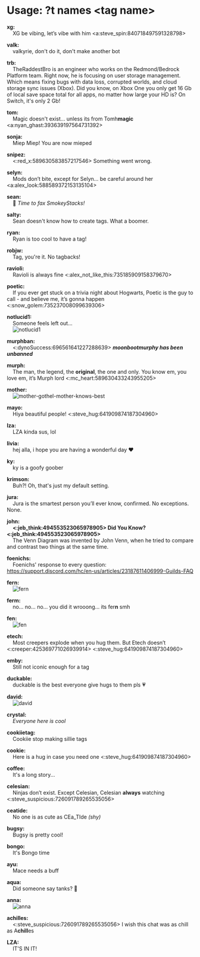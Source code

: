 # Usage: ?t names \<tag name>
**xg:**  
&nbsp;&nbsp;&nbsp;&nbsp;XG be vibing, let’s vibe with him <a:steve_spin:840718497591328798>
  
**valk:**  
&nbsp;&nbsp;&nbsp;&nbsp;valkyrie, don't do it, don't make another bot
  
**trb:**  
&nbsp;&nbsp;&nbsp;&nbsp;TheRaddestBro is an engineer who works on the Redmond/Bedrock Platform team. Right now, he is focusing on user storage management. Which means fixing bugs with data loss, corrupted worlds, and cloud storage sync issues (Xbox). Did you know, on Xbox One you only get 16 Gb of local save space total for all apps, no matter how large your HD is? On Switch, it's only 2 Gb!
  
**tom:**  
&nbsp;&nbsp;&nbsp;&nbsp;Magic doesn't exist... unless its from Tomh**magic** <a:nyan_ghast:393639197564731392>
  
**sonja:**  
&nbsp;&nbsp;&nbsp;&nbsp;Miep Miep! You are now mieped
  
**snipez:**  
&nbsp;&nbsp;&nbsp;&nbsp;<:red_x:589630583857217546> Something went wrong.
  
**selyn:**  
&nbsp;&nbsp;&nbsp;&nbsp;Mods don’t bite, except for Selyn… be careful around her <a:alex_look:588589372153135104>
  
**sean:**  
&nbsp;&nbsp;&nbsp;&nbsp;📠 *Time to fax SmokeyStacks!*
  
**salty:**  
&nbsp;&nbsp;&nbsp;&nbsp;Sean doesn't know how to create tags. What a boomer.
  
**ryan:**  
&nbsp;&nbsp;&nbsp;&nbsp;Ryan is too cool to have a tag!
  
**robjw:**  
&nbsp;&nbsp;&nbsp;&nbsp;Tag, you're it. No tagbacks!
 
**ravioli:**  
&nbsp;&nbsp;&nbsp;&nbsp;Ravioli is always fine <:alex_not_like_this:735185909158379670>
  
**poetic:**  
&nbsp;&nbsp;&nbsp;&nbsp;If you ever get stuck on a trivia night about Hogwarts, Poetic is the guy to call - and believe me, it’s gonna happen <:snow_golem:735237008099639306>
  
**notlucid1:**  
&nbsp;&nbsp;&nbsp;&nbsp;Someone feels left out...  
&nbsp;&nbsp;&nbsp;&nbsp;![notlucid1](https://github.com/user-attachments/assets/694118d7-e229-4e04-8b30-062ce3a30878)

  
**murphban:**  
&nbsp;&nbsp;&nbsp;&nbsp;<:dynoSuccess:696561641227288639> ***moonbootmurphy has been unbanned***
  
**murph:**  
&nbsp;&nbsp;&nbsp;&nbsp;The man, the legend, the **original**, the one and only. You know em, you love em, it’s Murph lord <:mc_heart:589630433243955205>
  
**mother:**  
&nbsp;&nbsp;&nbsp;&nbsp;![mother-gothel-mother-knows-best](https://github.com/user-attachments/assets/6a4d95be-b54a-484d-8da9-62c5fb7530db)

  
**mayo:**  
&nbsp;&nbsp;&nbsp;&nbsp;Hiya beautiful people! <:steve_hug:641909874187304960>
  
**lza:**  
&nbsp;&nbsp;&nbsp;&nbsp;LZA kinda sus, lol
  
**livia:**  
&nbsp;&nbsp;&nbsp;&nbsp;hej alla, i hope you are having a wonderful day ❤️
  
**ky:**  
&nbsp;&nbsp;&nbsp;&nbsp;ky is a goofy goober
  
**krimson:**  
&nbsp;&nbsp;&nbsp;&nbsp;Buh?! Oh, that's just my default setting.
  
**jura:**  
&nbsp;&nbsp;&nbsp;&nbsp;Jura is the smartest person you’ll ever know, confirmed. No exceptions. None.
  
**john:**  
&nbsp;&nbsp;&nbsp;&nbsp;**<:jeb_think:494553523065978905> Did You Know? <:jeb_think:494553523065978905>**  
&nbsp;&nbsp;&nbsp;&nbsp;The Venn Diagram was invented by John Venn, when he tried to compare and contrast two things at the same time.
  
**foenichs:**  
&nbsp;&nbsp;&nbsp;&nbsp;Foenichs' response to every question: <https://support.discord.com/hc/en-us/articles/23187611406999-Guilds-FAQ>
  
**fern:**  
&nbsp;&nbsp;&nbsp;&nbsp;![fern](https://github.com/user-attachments/assets/57f33117-8d7e-47ad-8bb3-1fa7b192d73e)
  
**ferm:**  
&nbsp;&nbsp;&nbsp;&nbsp;no… no… no… you did it wrooong… its fer**n** smh
  
**fen:**  
&nbsp;&nbsp;&nbsp;&nbsp;![fen](https://github.com/user-attachments/assets/420adac3-559e-4c62-b91d-b4d7a15c9ecd)
  
**etech:**  
&nbsp;&nbsp;&nbsp;&nbsp;Most creepers explode when you hug them. But Etech doesn’t <:creeper:425369771026939914> <:steve_hug:641909874187304960>
  
**emby:**  
&nbsp;&nbsp;&nbsp;&nbsp;Still not iconic enough for a tag
  
**duckable:**  
&nbsp;&nbsp;&nbsp;&nbsp;duckable is the best everyone give hugs to them pls 💗
  
**david:**  
&nbsp;&nbsp;&nbsp;&nbsp;![david](https://github.com/user-attachments/assets/563f4b6e-1f22-46a9-9a18-d10583c90a31)
  
**crystal:**  
&nbsp;&nbsp;&nbsp;&nbsp;*Everyone here is cool*
  
**cookiietag:**  
&nbsp;&nbsp;&nbsp;&nbsp;Cookiie stop making sillie tags
  
**cookie:**  
&nbsp;&nbsp;&nbsp;&nbsp;Here is a hug in case you need one <:steve_hug:641909874187304960>
  
**coffee:**  
&nbsp;&nbsp;&nbsp;&nbsp;It's a long story...
  
**celesian:**  
&nbsp;&nbsp;&nbsp;&nbsp;Ninjas don’t exist. Except Celesian, Celesian **always** watching <:steve_suspicious:726091789265535056>
  
**ceatide:**  
&nbsp;&nbsp;&nbsp;&nbsp;No one is as cute as CEa_TIde *(shy)*
  
**bugsy:**  
&nbsp;&nbsp;&nbsp;&nbsp;Bugsy is pretty cool!
  
**bongo:**  
&nbsp;&nbsp;&nbsp;&nbsp;It's Bongo time
  
**ayu:**  
&nbsp;&nbsp;&nbsp;&nbsp;Mace needs a buff
  
**aqua:**  
&nbsp;&nbsp;&nbsp;&nbsp;Did someone say tanks? 👀
  
**anna:**  
&nbsp;&nbsp;&nbsp;&nbsp;![anna](https://github.com/user-attachments/assets/cddb7f9f-cf00-4e5f-b5d2-4a3a5699656d)
  
**achilles:**  
&nbsp;&nbsp;&nbsp;&nbsp;<:steve_suspicious:726091789265535056> I wish this chat was as chill as A**chill**es
  
**LZA:**  
&nbsp;&nbsp;&nbsp;&nbsp;IT'S IN IT!
